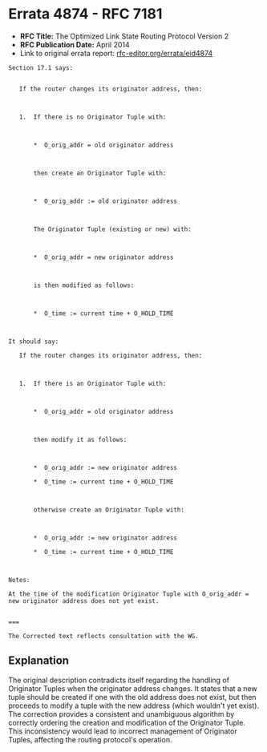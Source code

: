 # Errata 4874 - RFC 7181

- **RFC Title:** The Optimized Link State Routing Protocol Version 2
- **RFC Publication Date:** April 2014
- Link to original errata report: [rfc-editor.org/errata/eid4874](https://www.rfc-editor.org/errata/eid4874)

```
Section 17.1 says:


   If the router changes its originator address, then:

   1.  If there is no Originator Tuple with:

       *  O_orig_addr = old originator address

       then create an Originator Tuple with:

       *  O_orig_addr := old originator address

       The Originator Tuple (existing or new) with:

       *  O_orig_addr = new originator address

       is then modified as follows:

       *  O_time := current time + O_HOLD_TIME


It should say:

   If the router changes its originator address, then:

   1.  If there is an Originator Tuple with:

       *  O_orig_addr = old originator address

       then modify it as follows:

       *  O_orig_addr := new originator address
       *  O_time := current time + O_HOLD_TIME

       otherwise create an Originator Tuple with:

       *  O_orig_addr := new originator address
       *  O_time := current time + O_HOLD_TIME


Notes:

At the time of the modification Originator Tuple with O_orig_addr = new originator address does not yet exist.

===
The Corrected text reflects consultation with the WG.
```

## Explanation

The original description contradicts itself regarding the handling of Originator Tuples when the originator address changes. It states that a new tuple should be created if one with the old address does not exist, but then proceeds to modify a tuple with the new address (which wouldn't yet exist). The correction provides a consistent and unambiguous algorithm by correctly ordering the creation and modification of the Originator Tuple.  This inconsistency would lead to incorrect management of Originator Tuples, affecting the routing protocol's operation.
